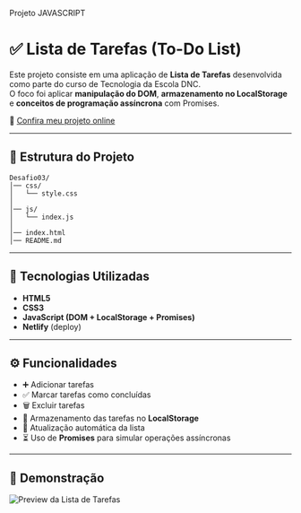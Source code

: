 Projeto JAVASCRIPT
# ✅ Lista de Tarefas (To-Do List)

Este projeto consiste em uma aplicação de **Lista de Tarefas** desenvolvida como parte do curso de Tecnologia da Escola DNC.  
O foco foi aplicar **manipulação do DOM**, **armazenamento no LocalStorage** e **conceitos de programação assíncrona** com Promises.

🔗 [Confira meu projeto online](https://dnc-desafio-03.netlify.app/)

---

## 📂 Estrutura do Projeto

```
Desafio03/
│── css/
│   └── style.css
│
│── js/
│   └── index.js
│
│── index.html
│── README.md
```

---

## 🚀 Tecnologias Utilizadas

- **HTML5**
- **CSS3**
- **JavaScript (DOM + LocalStorage + Promises)**
- **Netlify** (deploy)

---

## ⚙️ Funcionalidades

- ➕ Adicionar tarefas
- ✅ Marcar tarefas como concluídas
- 🗑️ Excluir tarefas
- 💾 Armazenamento das tarefas no **LocalStorage**
- 🔄 Atualização automática da lista
- ⏳ Uso de **Promises** para simular operações assíncronas

---

## 📸 Demonstração

![Preview da Lista de Tarefas](https://i.ibb.co/8g8gJjJ/todolist-preview.png)
